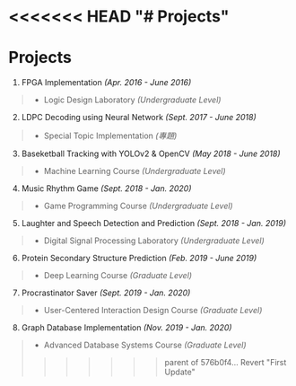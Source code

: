 <<<<<<< HEAD
"# Projects" 
=======
# Projects

1.  FPGA Implementation  _(Apr. 2016 - June 2016)_  
>  * Logic Design Laboratory _(Undergraduate Level)_
2.  LDPC Decoding using Neural Network _(Sept. 2017 - June 2018)_
>  * Special Topic Implementation _(專題)_
3.  Baseketball Tracking with YOLOv2 & OpenCV _(May 2018 - June 2018)_
>  * Machine Learning Course _(Undergraduate Level)_
4.  Music Rhythm Game _(Sept. 2018 - Jan. 2020)_
>  * Game Programming Course _(Undergraduate Level)_
5.  Laughter and Speech Detection and Prediction  _(Sept. 2018 - Jan. 2019)_
>  * Digital Signal Processing Laboratory  _(Undergraduate Level)_
6.  Protein Secondary Structure Prediction  _(Feb. 2019 - June 2019)_
>  * Deep Learning Course  _(Graduate Level)_
7.  Procrastinator Saver  _(Sept. 2019 - Jan. 2020)_
>  * User-Centered Interaction Design Course _(Graduate Level)_
8.  Graph Database Implementation _(Nov. 2019 - Jan. 2020)_
>  * Advanced Database Systems Course  _(Graduate Level)_
>>>>>>> parent of 576b0f4... Revert "First Update"
